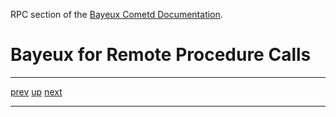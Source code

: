 RPC section of the [Bayeux Cometd Documentation](BayeuxCometdDocumentation.md).

# Bayeux for Remote Procedure Calls #


---

[prev](BayeuxCometdDocumentation.md) [up](BayeuxCometdDocumentation.md) [next](BayeuxCometdDocumentation.md)

---
